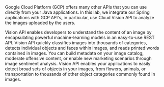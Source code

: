 Google Cloud Platform (GCP) offers many other APIs that you can use directly from your Java applications.  In this lab, we integrate our Spring applications with GCP API's, in particular, use Cloud Vision API to analyze the images uploaded by the users.

Vision API enables developers to understand the content of an image by encapsulating powerful machine-learning models in an easy-to-use REST API. Vision API quickly classifies images into thousands of categories, detects individual objects and faces within images, and reads printed words contained in images. You can build metadata on your image catalog, moderate offensive content, or enable new marketing scenarios through image sentiment analysis. Vision API enables your applications to easily detect broad sets of objects in your images, from flowers, animals, or transportation to thousands of other object categories commonly found in images.


<!--stackedit_data:
eyJoaXN0b3J5IjpbMTM4MDE2MTcwMCw3MzA5OTgxMTZdfQ==
-->
